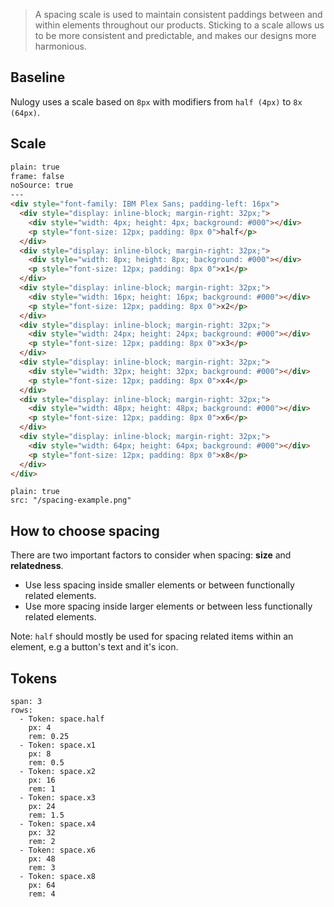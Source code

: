 > A spacing scale is used to maintain consistent paddings between and within elements throughout our products. Sticking to a scale allows us to be more consistent and predictable, and makes our designs more harmonious.

## Baseline
Nulogy uses a scale based on `8px` with modifiers from `half (4px)` to `8x (64px)`.

## Scale

```html
plain: true
frame: false
noSource: true
---
<div style="font-family: IBM Plex Sans; padding-left: 16px">
  <div style="display: inline-block; margin-right: 32px;">
  	<div style="width: 4px; height: 4px; background: #000"></div>
  	<p style="font-size: 12px; padding: 8px 0">half</p>
  </div>
  <div style="display: inline-block; margin-right: 32px;">
  	<div style="width: 8px; height: 8px; background: #000"></div>
    <p style="font-size: 12px; padding: 8px 0">x1</p>
  </div>
  <div style="display: inline-block; margin-right: 32px;">
  	<div style="width: 16px; height: 16px; background: #000"></div>
  	<p style="font-size: 12px; padding: 8px 0">x2</p>
  </div>
  <div style="display: inline-block; margin-right: 32px;">
  	<div style="width: 24px; height: 24px; background: #000"></div>
  	<p style="font-size: 12px; padding: 8px 0">x3</p>
  </div>
  <div style="display: inline-block; margin-right: 32px;">
  	<div style="width: 32px; height: 32px; background: #000"></div>
  	<p style="font-size: 12px; padding: 8px 0">x4</p>
  </div>
  <div style="display: inline-block; margin-right: 32px;">
  	<div style="width: 48px; height: 48px; background: #000"></div>
  	<p style="font-size: 12px; padding: 8px 0">x6</p>
  </div>
  <div style="display: inline-block; margin-right: 32px;">
  	<div style="width: 64px; height: 64px; background: #000"></div>
  	<p style="font-size: 12px; padding: 8px 0">x8</p>
  </div>
</div>
```

```image
plain: true
src: "/spacing-example.png"
```

## How to choose spacing
There are two important factors to consider when spacing: **size** and **relatedness**.

* Use less spacing inside smaller elements or between functionally related elements.
* Use more spacing inside larger elements or between less functionally related elements.

Note: `half` should mostly be used for spacing related items within an element, e.g a button's text and it's icon.

## Tokens

```table
span: 3
rows:
  - Token: space.half
    px: 4
    rem: 0.25
  - Token: space.x1
    px: 8
    rem: 0.5
  - Token: space.x2
    px: 16
    rem: 1
  - Token: space.x3
    px: 24
    rem: 1.5
  - Token: space.x4
    px: 32
    rem: 2
  - Token: space.x6
    px: 48
    rem: 3
  - Token: space.x8
    px: 64
    rem: 4
```
